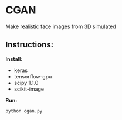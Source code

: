 # CGAN
Make realistic face images from 3D simulated


## Instructions:
__Install:__
* keras
* tensorflow-gpu
* scipy 1.1.0
* scikit-image

__Run:__
```
python cgan.py
```
